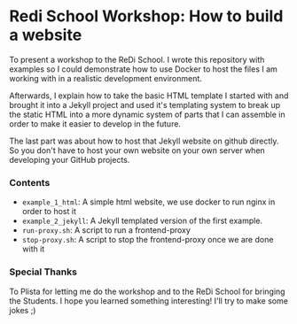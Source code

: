 # Redi School Workshop: How to build a website

To present a workshop to the ReDi School. I wrote this repository with examples so I could demonstrate
how to use Docker to host the files I am working with in a realistic development environment. 

Afterwards, I explain how to take the basic HTML template I started with and brought it into a Jekyll
project and used it's templating system to break up the static HTML into a more dynamic system of parts
that I can assemble in order to make it easier to develop in the future.

The last part was about how to host that Jekyll website on github directly. So you don't have to
host your own website on your own server when developing your GitHub projects.
 
### Contents
- `example_1_html`: A simple html website, we use docker to run nginx in order to host it
- `example_2_jekyll`: A Jekyll templated version of the first example.
- `run-proxy.sh`: A script to run a frontend-proxy
- `stop-proxy.sh`: A script to stop the frontend-proxy once we are done with it

### Special Thanks

To Plista for letting me do the workshop and to the ReDi School for bringing the Students. I hope you 
learned something interesting! I'll try to make some jokes ;)
